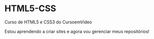 # HTML5-CSS
Curso de HTML5 e CSS3 do CursoemVideo

Estou aprendendo a criar sites e agora vou gerenciar meus repositórios!
